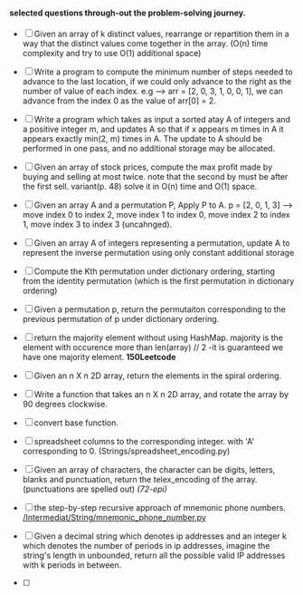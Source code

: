 #### selected questions through-out the problem-solving journey.

- [ ] Given an array of k distinct values, rearrange or repartition them in a way that the distinct values come together in the array. (O(n) time complexity and try to use O(1) additional space)

- [ ]  Write a program to compute the minimum number of steps needed to advance to the last location, if we could only advance to the right as the number of value of each index. e.g --> arr = [2, 0, 3, 1, 0, 0, 1], we can advance from the index 0 as the value of arr[0] = 2.

- [ ]  Write a program which takes as input a sorted atay A of integers and a positive integer m,
and updates A so that if x appears m times in A it appears exactly min(2, m) times in A. The update
to A should be performed in one pass, and no additional storage may be allocated.

- [ ] Given an array of stock prices, compute the max profit made by buying and selling at most twice. note that the second by must be after the first sell. variant(p. 48)
solve it in O(n) time and O(1) space.

- [ ] Given an array A and a permutation P, Apply P to A.
p = [2, 0, 1, 3] --> move index 0 to index 2, move index 1 to index 0,
move index 2 to index 1, move index 3 to index 3 (uncahnged).

- [ ] Given an array A of integers representing a permutation, update A to represent the inverse permutation using only constant additional storage


- [ ] Compute the Kth permutation under dictionary ordering, starting from the identity permutation (which is the first permutation in dictionary ordering)

- [ ] Given a permutation p, return the permutaiton corresponding to the previous permutation of p under dictionary ordering.

- [ ] return the majority element without using HashMap. majority is the element with occurence more than len(array) // 2 -it is guaranteed we have one majority element. **150Leetcode**

- [ ] Given an n X n 2D array, return the elements in the spiral ordering.

- [ ] Write a function that takes an n X n 2D array, and rotate the array by 90 degrees clockwise.

- [ ] convert base function.

- [ ] spreadsheet columns to the corresponding integer. with 'A' corresponding to 0. (Strings/spreadsheet_encoding.py)

- [ ] Given an array of characters, the character can be digits, letters, blanks and punctuation,
return the telex_encoding of the array. (punctuations are spelled out) *(72-epi)*

- [ ] the step-by-step recursive approach of mnemonic phone numbers. [/Intermediat/String/mnemonic_phone_number.py](answer)

- [ ] Given a decimal string which denotes ip addresses and an integer k which denotes the number
of periods in ip addresses, imagine the string's length in unbounded,
return all the possible valid IP addresses with k periods in between.

- [ ] 